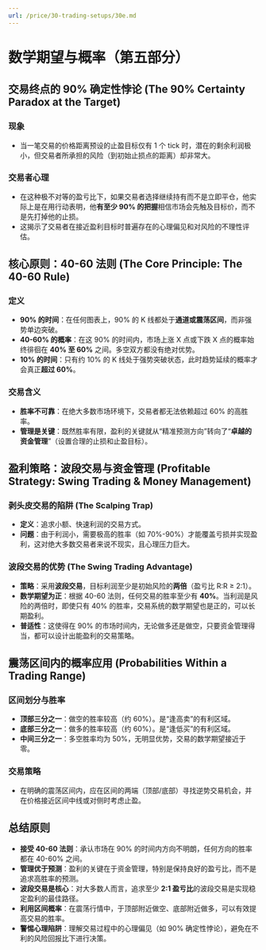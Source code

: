 ```yaml
---
url: /price/30-trading-setups/30e.md
---
```

# 数学期望与概率（第五部分）

## 交易终点的 90% 确定性悖论 (The 90% Certainty Paradox at the Target)

### 现象

* 当一笔交易的价格距离预设的止盈目标仅有 1 个 tick 时，潜在的剩余利润极小，但交易者所承担的风险（到初始止损点的距离）却非常大。

### 交易者心理

* 在这种极不对等的盈亏比下，如果交易者选择继续持有而不是立即平仓，他实际上是在用行动表明，他**有至少 90% 的把握**相信市场会先触及目标价，而不是先打掉他的止损。
* 这揭示了交易者在接近盈利目标时普遍存在的心理偏见和对风险的不理性评估。

## 核心原则：40-60 法则 (The Core Principle: The 40-60 Rule)

### 定义

* **90% 的时间**：在任何图表上，90% 的 K 线都处于**通道或震荡区间**，而非强势单边突破。
* **40-60% 的概率**：在这 90% 的时间内，市场上涨 X 点或下跌 X 点的概率始终徘徊在 **40% 至 60%** 之间。多空双方都没有绝对优势。
* **10% 的时间**：只有约 10% 的 K 线处于强势突破状态，此时趋势延续的概率才会真正**超过 60%**。

### 交易含义

* **胜率不可靠**：在绝大多数市场环境下，交易者都无法依赖超过 60% 的高胜率。
* **管理是关键**：既然胜率有限，盈利的关键就从“精准预测方向”转向了“**卓越的资金管理**”（设置合理的止损和止盈目标）。

## 盈利策略：波段交易与资金管理 (Profitable Strategy: Swing Trading & Money Management)

### 剥头皮交易的陷阱 (The Scalping Trap)

* **定义**：追求小额、快速利润的交易方式。
* **问题**：由于利润小，需要极高的胜率（如 70%-90%）才能覆盖亏损并实现盈利，这对绝大多数交易者来说不现实，且心理压力巨大。

### 波段交易的优势 (The Swing Trading Advantage)

* **策略**：采用**波段交易**，目标利润至少是初始风险的**两倍**（盈亏比 R:R ≥ 2:1）。
* **数学期望为正**：根据 40-60 法则，任何交易的胜率至少有 **40%**。当利润是风险的两倍时，即使只有 40% 的胜率，交易系统的数学期望也是正的，可以长期盈利。
* **普适性**：这使得在 90% 的市场时间内，无论做多还是做空，只要资金管理得当，都可以设计出能盈利的交易策略。

## 震荡区间内的概率应用 (Probabilities Within a Trading Range)

### 区间划分与胜率

* **顶部三分之一**：做空的胜率较高（约 60%）。是“逢高卖”的有利区域。
* **底部三分之一**：做多的胜率较高（约 60%）。是“逢低买”的有利区域。
* **中间三分之一**：多空胜率均为 50%，无明显优势，交易的数学期望接近于零。

### 交易策略

* 在明确的震荡区间内，应在区间的两端（顶部/底部）寻找逆势交易机会，并在价格接近区间中线或对侧时考虑止盈。

## 总结原则

* **接受 40-60 法则**：承认市场在 90% 的时间内方向不明朗，任何方向的胜率都在 40-60% 之间。
* **管理优于预测**：盈利的关键在于资金管理，特别是保持良好的盈亏比，而不是追求高胜率的预测。
* **波段交易是核心**：对大多数人而言，追求至少 **2:1 盈亏比**的波段交易是实现稳定盈利的最佳路径。
* **利用区间概率**：在震荡行情中，于顶部附近做空、底部附近做多，可以有效提高交易的胜率。
* **警惕心理陷阱**：理解交易过程中的心理偏见（如 90% 确定性悖论），避免在不利的风险回报比下进行决策。
